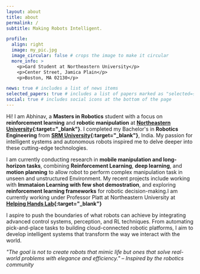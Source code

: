 ```yaml
---
layout: about
title: about
permalink: /
subtitle: Making Robots Intelligent.

profile:
  align: right
  image: my_pic.jpg
  image_circular: false # crops the image to make it circular
  more_info: >
    <p>Gard Student at Northeastern University</p>
    <p>Center Street, Jamica Plain</p>
    <p>Boston, MA 02130</p>

news: true # includes a list of news items
selected_papers: true # includes a list of papers marked as "selected={true}"
social: true # includes social icons at the bottom of the page
---
```


Hi! I am Abhinav, a **Masters in Robotics** student with a focus on **reinforcement learning** and **robotic manipulation** at **[Northeastern University](https://graduate.northeastern.edu/program/master-of-science-in-robotics-17772/){:target="\_blank"}**. I completed my Bachelor's in **Robotics Engineering** from **[SRM University](https://example.com){:target="\_blank"}**, India. My passion for intelligent systems and autonomous robots inspired me to delve deeper into these cutting-edge technologies.

I am currently conducting research in **mobile manipulation and long-horizon tasks**, combining **Reinforcement Learning**, **deep learning**, and **motion planning** to allow robot to perform complex manipulation task in unseen and unstructured Environment. My recent projects include working with **Immataion Learning with few shot demostration**, and exploring **reinforcement learning frameworks** for robotic decision-making.I am currently working under Professor Platt at Northeastern University at **[Helping Hands Lab](https://www2.ccs.neu.edu/research/helpinghands/people/){:target="\_blank"}**

I aspire to push the boundaries of what robots can achieve by integrating advanced control systems, perception, and RL techniques. From automating pick-and-place tasks to building cloud-connected robotic platforms, I aim to develop intelligent systems that transform the way we interact with the world.

*"The goal is not to create robots that mimic life but ones that solve real-world problems with elegance and efficiency." – Inspired by the robotics community*